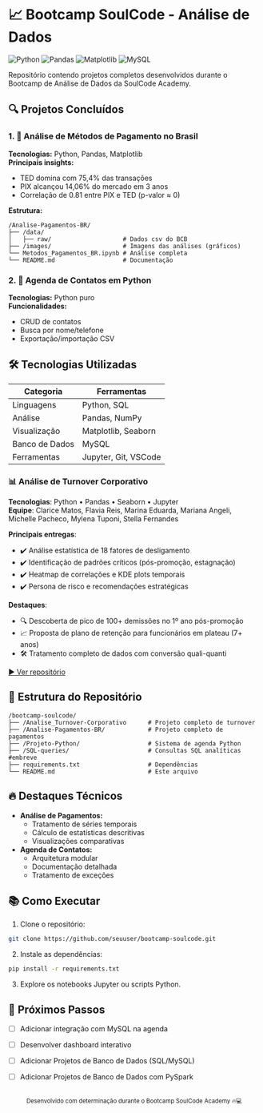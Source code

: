 # 📈 **Bootcamp SoulCode - Análise de Dados**

![Python](https://img.shields.io/badge/Python-3776AB?style=for-the-badge&logo=python&logoColor=white)
![Pandas](https://img.shields.io/badge/Pandas-150458?style=for-the-badge&logo=pandas&logoColor=white)
![Matplotlib](https://img.shields.io/badge/Matplotlib-%23ffffff.svg?style=for-the-badge&logo=Matplotlib&logoColor=black)
![MySQL](https://img.shields.io/badge/MySQL-4479A1?style=for-the-badge&logo=mysql&logoColor=white)

Repositório contendo projetos completos desenvolvidos durante o Bootcamp de Análise de Dados da SoulCode Academy.

## 🔍 **Projetos Concluídos**

### 1. 🏦 **Análise de Métodos de Pagamento no Brasil**
**Tecnologias:** Python, Pandas, Matplotlib  
**Principais insights:**
- TED domina com 75,4% das transações
- PIX alcançou 14,06% do mercado em 3 anos
- Correlação de 0.81 entre PIX e TED (p-valor ≈ 0)

**Estrutura:**
```
/Analise-Pagamentos-BR/
├── /data/
│   ├── raw/                    # Dados csv do BCB
├── /images/                    # Imagens das análises (gráficos)
└── Metodos_Pagamentos_BR.ipynb # Análise completa             
└── README.md                   # Documentação
```

### 2. 📱 **Agenda de Contatos em Python**
**Tecnologias:** Python puro  
**Funcionalidades:**
- CRUD de contatos
- Busca por nome/telefone
- Exportação/importação CSV

## 🛠 **Tecnologias Utilizadas**

| Categoria       | Ferramentas                  |
|-----------------|------------------------------|
| Linguagens      | Python, SQL                  |
| Análise         | Pandas, NumPy                |
| Visualização    | Matplotlib, Seaborn          |
| Banco de Dados  | MySQL                        |
| Ferramentas     | Jupyter, Git, VSCode         |

### 📊 Análise de Turnover Corporativo
**Tecnologias**: Python • Pandas • Seaborn • Jupyter  
**Equipe**: Clarice Matos, Flavia Reis, Marina Eduarda, Mariana Angeli, Michelle Pacheco, Mylena Tuponi, Stella Fernandes  

**Principais entregas**:
- ✔️ Análise estatística de 18 fatores de desligamento
- ✔️ Identificação de padrões críticos (pós-promoção, estagnação)
- ✔️ Heatmap de correlações e KDE plots temporais
- ✔️ Persona de risco e recomendações estratégicas

**Destaques**:
- 🔍 Descoberta de pico de 100+ demissões no 1º ano pós-promoção
- 📈 Proposta de plano de retenção para funcionários em plateau (7+ anos)
- 🛠️ Tratamento completo de dados com conversão quali-quanti

[▶️ Ver repositório](https://github.com/sfer26/BOOTCAMP_SOULCODE_AN-DADOS/tree/main/Analise_Turnover-Corporativo) 

## 📂 **Estrutura do Repositório**

```
/bootcamp-soulcode/
├── /Analise_Turnover-Corporativo      # Projeto completo de turnover 
├── /Analise-Pagamentos-BR/            # Projeto completo de pagamentos
├── /Projeto-Python/                   # Sistema de agenda Python
├── /SQL-queries/                      # Consultas SQL analíticas #embreve
├── requirements.txt                   # Dependências
└── README.md                          # Este arquivo
```

## 🔥 **Destaques Técnicos**
- **Análise de Pagamentos:**
  - Tratamento de séries temporais
  - Cálculo de estatísticas descritivas
  - Visualizações comparativas
- **Agenda de Contatos:**
  - Arquitetura modular
  - Documentação detalhada
  - Tratamento de exceções

## 📚 **Como Executar**
1. Clone o repositório:
```bash
git clone https://github.com/seuuser/bootcamp-soulcode.git
```

2. Instale as dependências:
```bash
pip install -r requirements.txt
```

3. Explore os notebooks Jupyter ou scripts Python.

## 🌟 **Próximos Passos**
- [ ] Adicionar integração com MySQL na agenda
- [ ] Desenvolver dashboard interativo
- [ ] Adicionar Projetos de Banco de Dados (SQL/MySQL)
- [ ] Adicionar Projetos de Banco de Dados com PySpark


<div align="center">
  <br>
  <sub>Desenvolvido com determinação durante o Bootcamp SoulCode Academy 🔥💻</sub>
</div>